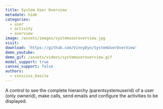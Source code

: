 ```yaml
---
title: System User Overview
metadate: hide
categories:
  - user
  - activity
  - overview
image: /assets/images/systemuseroverview.jpg
visit: 
download: 'https://github.com/VinnyDyn/SystemUserOverView'
demo_youtube:
demo_gif: /assets/videos/systemuseroverview.gif
model_support: true
canvas_support: false
authors:
  - vinicius_basile
---
```


A control to see the complete hierarchy (parentsystemuserid) of a user (only ownerid), make calls, send emails and configure the activities to be displayed.
